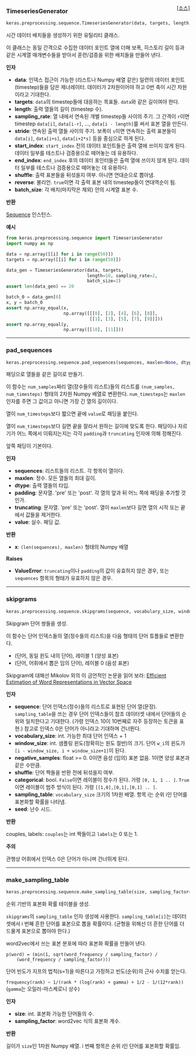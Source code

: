 <span style="float:right;">[[소스]](https://github.com/keras-team/keras/blob/master/keras/preprocessing/sequence.py#L253)</span>
### TimeseriesGenerator

```python
keras.preprocessing.sequence.TimeseriesGenerator(data, targets, length, sampling_rate=1, stride=1, start_index=0, end_index=None, shuffle=False, reverse=False, batch_size=128)
```

시간 데이터 배치들을 생성하기 위한 유틸리티 클래스.

이 클래스는 동일 간격으로 수집한 데이터 포인트 열에 더해
보폭, 히스토리 길이 등과 같은 시계열 매개변수들을 받아서
훈련/검증을 위한 배치들을 만들어 낸다.

__인자__

- __data__: 인덱스 접근이 가능한 (리스트나 Numpy 배열 같은)
    일련의 데이터 포인트(timestep)들을 담은 제너레이터.
    데이터가 2차원이어야 하고 0번 축이
    시간 차원이라고 기대한다.
- __targets__: `data`의 timestep들에 대응하는 목표들.
    `data`와 같은 길이여야 한다.
- __length__: 출력 열들의 길이 (timestep 수).
- __sampling_rate__: 열 내에서 연속된 개별 timestep들
    사이의 주기. 그 간격이 `r`이면 timestep
    `data[i]`, `data[i-r]`, ..., `data[i - length]`를
    써서 표본 열을 만든다.
- __stride__: 연속된 출력 열들 사이의 주기.
    보폭이 `s`이면 연속하는 출력 표본들이
    `data[i]`, `data[i+s]`, `data[i+2*s]` 등을
    중심으로 하게 된다.
- __start_index__: `start_index` 전의 데이터 포인트들은
    출력 열에 쓰이지 않게 된다. 데이터 일부를 테스트나
    검증용으로 떼어놓는 데 유용하다.
- __end_index__: `end_index` 후의 데이터 포인터들은
    출력 열에 쓰이지 않게 된다. 데이터 일부를 테스트나
    검증용으로 떼어놓는 데 유용하다.
- __shuffle__: 출력 표본들을 뒤섞을지 여부.
    아니면 연대순으로 뽑아냄.
- __reverse__: 불리언. `true`이면 각 출력 표본 내의 timestep들이
    연대역순이 됨.
- __batch_size__: 각 배치(마지막은 제외) 안의 시계열 표본 수.

__반환__

[Sequence](/utils/#sequence) 인스턴스.

__예시__


```python
from keras.preprocessing.sequence import TimeseriesGenerator
import numpy as np

data = np.array([[i] for i in range(50)])
targets = np.array([[i] for i in range(50)])

data_gen = TimeseriesGenerator(data, targets,
                               length=10, sampling_rate=2,
                               batch_size=2)
assert len(data_gen) == 20

batch_0 = data_gen[0]
x, y = batch_0
assert np.array_equal(x,
                      np.array([[[0], [2], [4], [6], [8]],
                                [[1], [3], [5], [7], [9]]]))
assert np.array_equal(y,
                      np.array([[10], [11]]))
```

----

### pad_sequences


```python
keras.preprocessing.sequence.pad_sequences(sequences, maxlen=None, dtype='int32', padding='pre', truncating='pre', value=0.0)
```


패딩으로 열들을 같은 길이로 만들기.

이 함수는 `num_samples`짜리 열(장수들의 리스트)들의
리스트를 `(num_samples, num_timesteps)` 형태의
2차원 Numpy 배열로 변환한다.
`num_timesteps`는 `maxlen` 인자를 주면 그 값이고
아니면 가장 긴 열의 길이이다.

열이 `num_timesteps`보다 짧으면
끝에 `value`로 패딩을 붙인다.

열이 `num_timesteps`보다 길면 끝을 잘라서
원하는 길이에 맞도록 한다.
패딩이나 자르기가 어느 쪽에서 이뤄지는지는
각각 `padding`과 `truncating` 인자에 의해 정해진다.

앞쪽 패딩이 기본이다.

__인자__

- __sequences__: 리스트들의 리스트. 각 항목이 열이다.
- __maxlen__: 정수. 모든 열들의 최대 길이.
- __dtype__: 출력 열들의 타입.
- __padding__: 문자열. 'pre' 또는 'post'.
    각 열의 앞과 뒤 어느 쪽에 패딩을 추가할 것인가.
- __truncating__: 문자열. 'pre' 또는 'post'.
    열이 `maxlen`보다 길면 열의 시작 또는 끝에서
    값들을 제거한다.
- __value__: 실수. 패딩 값.

__반환__

- __x__: `(len(sequences), maxlen)` 형태의 Numpy 배열

__Raises__

- __ValueError__: `truncating`이나 `padding`의 값이 유효하지 않은 경우,
    또는 `sequences` 항목의 형태가 유효하지 않은 경우.

----

### skipgrams


```python
keras.preprocessing.sequence.skipgrams(sequence, vocabulary_size, window_size=4, negative_samples=1.0, shuffle=True, categorical=False, sampling_table=None, seed=None)
```


Skipgram 단어 쌍들을 생성.

이 함수는 단어 인덱스들의 열(정수들의 리스트)을
다음 형태의 단어 튜플들로 변환한다.

- (단어, 동일 윈도 내의 단어), 레이블 1 (양성 표본)
- (단어, 어휘에서 뽑은 임의 단어), 레이블 0 (음성 표본)

Skipgram에 대해선 Mikolov 외의 이 금언적인 논문을 읽어 보라:
[Efficient Estimation of Word Representations in
Vector Space](http://arxiv.org/pdf/1301.3781v3.pdf)

__인자__

- __sequence__: 단어 인덱스(정수)들의 리스트로 표현된
    단어 열(문장). `sampling_table`을 쓰는 경우
    단어 인덱스들이 참조 데이터셋 내에서 단어들의
    순위와 일치한다고 기대한다. (가령 인덱스 10이
    10번째로 자주 등장하는 토큰을 표현.)
    참고로 인덱스 0은 단어가 아니라고 기대하며 건너뛴다.
- __vocabulary_size__: int. 가능한 최대 단어 인덱스 + 1
- __window_size__: int. 샘플링 윈도(정확히는 원도 절반)의 크기.
    단어 `w_i`의 윈도가
    `[i - window_size, i + window_size+1]`이 된다.
- __negative_samples__: float >= 0. 0이면 음성 (임의) 표본 없음.
    1이면 양성 표본과 같은 수만큼.
- __shuffle__: 단어 짝들을 반환 전에 뒤섞을지 여부.
- __categorical__: bool. `False`이면 레이블이 정수가 된다.
    가령 `[0, 1, 1 .. ]`.
    `True`이면 레이블이 범주 방식이 된다.
    가령 `[[1,0],[0,1],[0,1] .. ]`.
- __sampling_table__: `vocabulary_size` 크기의 1차원 배열.
    항목 i는 순위 i인 단어를 표본화할 확률을 나타냄.
- __seed__: 난수 시드.

__반환__

couples, labels: `couples`는 int 짝들이고
    `labels`는 0 또는 1.

__주의__

관행상 어휘에서 인덱스 0은 단어가 아니며
건너뛰게 된다.

----

### make_sampling_table


```python
keras.preprocessing.sequence.make_sampling_table(size, sampling_factor=1e-05)
```


순위 기반의 표본화 확률 테이블을 생성.

`skipgrams`의 `sampling_table` 인자 생성에 사용한다.
`sampling_table[i]`는 데이터셋에서 i 번째
흔한 단어를 표본으로 뽑을 확률이다.
(균형을 위해선 더 흔한 단어를 더 드물게 표본으로 뽑아야 한다.)

word2vec에서 쓰는 표본 분포에 따라
표본화 확률을 만들어 낸다.

```
p(word) = (min(1, sqrt(word_frequency / sampling_factor) /
    (word_frequency / sampling_factor)))
```

단어 빈도가 지프의 법칙(s=1)을 따른다고 가정하고
빈도(순위)의 근사 수치를 얻는다.

`frequency(rank) ~ 1/(rank * (log(rank) + gamma) + 1/2 - 1/(12*rank))`
(`gamma`는 오일러-마스케로니 상수)

__인자__

- __size__: int. 표본화 가능한 단어들의 수.
- __sampling_factor__: word2vec 식의 표본화 계수.

__반환__

길이가 `size`인 1차원 Numpy 배열.
i 번째 항목은 순위 i인 단어를 표본화할 확률임.
